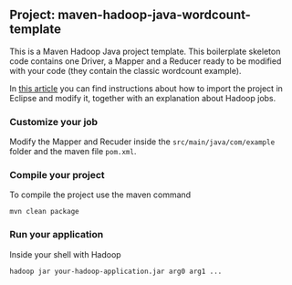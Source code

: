 ## Project: maven-hadoop-java-wordcount-template
This is a Maven Hadoop Java project template. This boilerplate skeleton code contains one Driver, a Mapper and a Reducer ready to be modified with your code (they contain the classic wordcount example).

In [this article](https://nosqlnocry.wordpress.com/2015/03/13/hadoop-mapreduce-wordcount-example-in-java-introduction-to-hadoop-job/) you can find instructions about how to import the project in Eclipse and modify it, together with an explanation about Hadoop jobs.

### Customize your job
Modify the Mapper and Recuder inside the `src/main/java/com/example` folder and the maven file `pom.xml`. 

### Compile your project
To compile the project use the maven command

    mvn clean package

### Run your application
Inside your shell with Hadoop

    hadoop jar your-hadoop-application.jar arg0 arg1 ...
